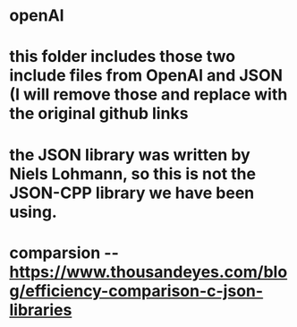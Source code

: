 # openAI
# this folder includes those two include files from OpenAI and JSON (I will remove those and replace with the original github links
# the JSON library was written by Niels Lohmann, so this is not the JSON-CPP library we have been using.
# comparsion -- https://www.thousandeyes.com/blog/efficiency-comparison-c-json-libraries

